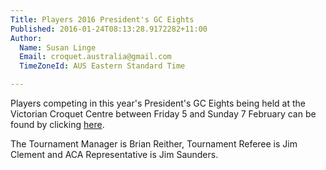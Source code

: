 ```yaml
---
Title: Players 2016 President's GC Eights
Published: 2016-01-24T08:13:28.9172282+11:00
Author:
  Name: Susan Linge
  Email: croquet.australia@gmail.com
  TimeZoneId: AUS Eastern Standard Time

---
```

Players competing in this year's President's GC Eights being held at the Victorian Croquet Centre between Friday 5 and Sunday 7 February can be found by clicking [here](/players-presidents-gc-eights-2016.pdf).

The Tournament Manager is Brian Reither, Tournament Referee is Jim Clement and ACA Representative is Jim Saunders.